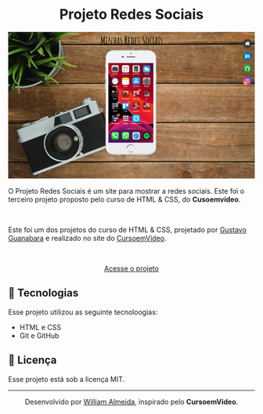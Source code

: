 # 

<h1 align="center"> Projeto Redes Sociais </h1>

<p align="center">
   <img src="./imagens/imagem-preview.jpg">
</p>

O Projeto Redes Sociais é um site para mostrar a redes sociais.
Este foi o terceiro projeto proposto pelo curso de HTML & CSS, do <strong>Cusoemvídeo</strong>.

<br>

Este foi um dos projetos do curso de HTML & CSS, projetado por <a href="https://www.instagram.com/gustavoguanabara/">Gustavo Guanabara</a> e realizado no site do <a href="https://www.cursoemvideo.com/">CursoemVideo</a>.

<br>

<p align="center"><a href="https://willalmeid.github.io/projeto-social/">Acesse o projeto</a></p>


## 🤖 Tecnologias

Esse projeto utilizou as seguinte tecnoloogias:
 - HTML e CSS
 - Git e GitHub

## 📃 Licença

Esse projeto está sob a licença MIT.

---

<p align="center">Desenvolvido por <a href="https://www.linkedin.com/in/william-almeida-74ab22302/">William Almeida</a>, inspirado pelo <strong>CursoemVideo</strong>.</p>

